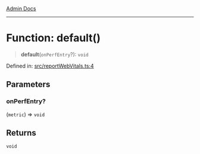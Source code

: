 [Admin Docs](/)

***

# Function: default()

> **default**(`onPerfEntry`?): `void`

Defined in: [src/reportWebVitals.ts:4](https://github.com/abhassen44/talawa-admin/blob/bb7b6d5252385a81ad100b897eb0cba4f7ba10d2/src/reportWebVitals.ts#L4)

## Parameters

### onPerfEntry?

(`metric`) => `void`

## Returns

`void`
